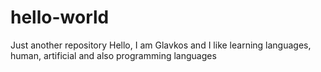 # hello-world
Just another repository 
Hello, I am Glavkos and I like learning languages, human, artificial and also programming languages
